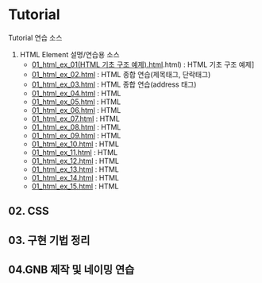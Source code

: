 # Tutorial
Tutorial 연습 소스

01. HTML Element 설명/연습용 소스
    - [01_html_ex_01(HTML 기초 구조 예제).html](https://github.com/Drawcd/tutorial/blob/master/01_html_ex_01(HTML%20%EA%B8%B0%EC%B4%88%20%EA%B5%AC%EC%A1%B0%20%EC%98%88%EC%A0%9C).html).html) : HTML 기초 구조 예제]
    - [01_html_ex_02.html](https://github.com/Drawcd/tutorial/blob/master/) : HTML 종합 연습(제목태그, 단락태그)
    - [01_html_ex_03.html](https://github.com/Drawcd/tutorial/blob/master/) : HTML 종합 연습(address 태그)
    - [01_html_ex_04.html](https://github.com/Drawcd/tutorial/blob/master/) : HTML
    - [01_html_ex_05.html](https://github.com/Drawcd/tutorial/blob/master/) : HTML
    - [01_html_ex_06.html](https://github.com/Drawcd/tutorial/blob/master/) : HTML
    - [01_html_ex_07.html](https://github.com/Drawcd/tutorial/blob/master/) : HTML
    - [01_html_ex_08.html](https://github.com/Drawcd/tutorial/blob/master/) : HTML
    - [01_html_ex_09.html](https://github.com/Drawcd/tutorial/blob/master/) : HTML
    - [01_html_ex_10.html](https://github.com/Drawcd/tutorial/blob/master/) : HTML
    - [01_html_ex_11.html](https://github.com/Drawcd/tutorial/blob/master/) : HTML
    - [01_html_ex_12.html](https://github.com/Drawcd/tutorial/blob/master/) : HTML
    - [01_html_ex_13.html](https://github.com/Drawcd/tutorial/blob/master/) : HTML
    - [01_html_ex_14.html](https://github.com/Drawcd/tutorial/blob/master/) : HTML
    - [01_html_ex_15.html](https://github.com/Drawcd/tutorial/blob/master/) : HTML


## 02. CSS

## 03. 구현 기법 정리

## 04.GNB 제작 및 네이밍 연습
